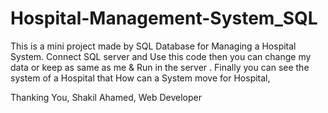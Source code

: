 # Hospital-Management-System_SQL
This is a mini project made by SQL Database for Managing a Hospital System.
Connect SQL server and Use this code then you can change my data or keep as same as me & Run in the server .
Finally you can see the system of a Hospital that How can a System move for Hospital,

Thanking You,
Shakil Ahamed,
Web Developer
